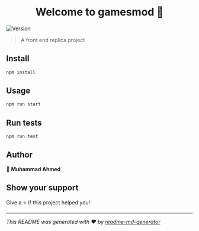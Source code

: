 <h1 align="center">Welcome to gamesmod 👋</h1>
<p>
  <img alt="Version" src="https://img.shields.io/badge/version-0.1.0-blue.svg?cacheSeconds=2592000" />
</p>

> A front end replica project

## Install

```sh
npm install
```

## Usage

```sh
npm run start
```

## Run tests

```sh
npm run test
```

## Author

👤 **Muhammad Ahmed**


## Show your support

Give a ⭐️ if this project helped you!

***
_This README was generated with ❤️ by [readme-md-generator](https://github.com/kefranabg/readme-md-generator)_
